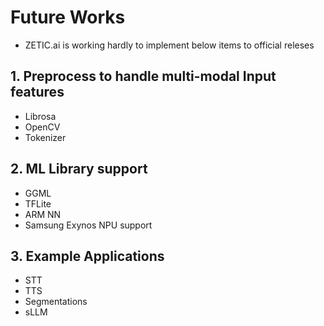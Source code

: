 
# Future Works

- ZETIC.ai is working hardly to implement below items to official releses

## 1. Preprocess to handle multi-modal Input features

- Librosa
- OpenCV
- Tokenizer

## 2. ML Library support

- GGML
- TFLite
- ARM NN
- Samsung Exynos NPU support

## 3. Example Applications

- STT
- TTS
- Segmentations
- sLLM
